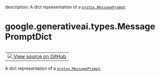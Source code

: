 description: A dict representation of a <a href="../../../google/generativeai/protos/MessagePrompt.md"><code>protos.MessagePrompt</code></a>.

<div itemscope itemtype="http://developers.google.com/ReferenceObject">
<meta itemprop="name" content="google.generativeai.types.MessagePromptDict" />
<meta itemprop="path" content="Stable" />
</div>

# google.generativeai.types.MessagePromptDict

<!-- Insert buttons and diff -->

<table class="tfo-notebook-buttons tfo-api nocontent" align="left">
<td>
  <a target="_blank" href="https://github.com/google/generative-ai-python/blob/master/google/generativeai/types/discuss_types.py#L83-L88">
    <img src="https://www.tensorflow.org/images/GitHub-Mark-32px.png" />
    View source on GitHub
  </a>
</td>
</table>



A dict representation of a <a href="../../../google/generativeai/protos/MessagePrompt.md"><code>protos.MessagePrompt</code></a>.

<!-- Placeholder for "Used in" -->


